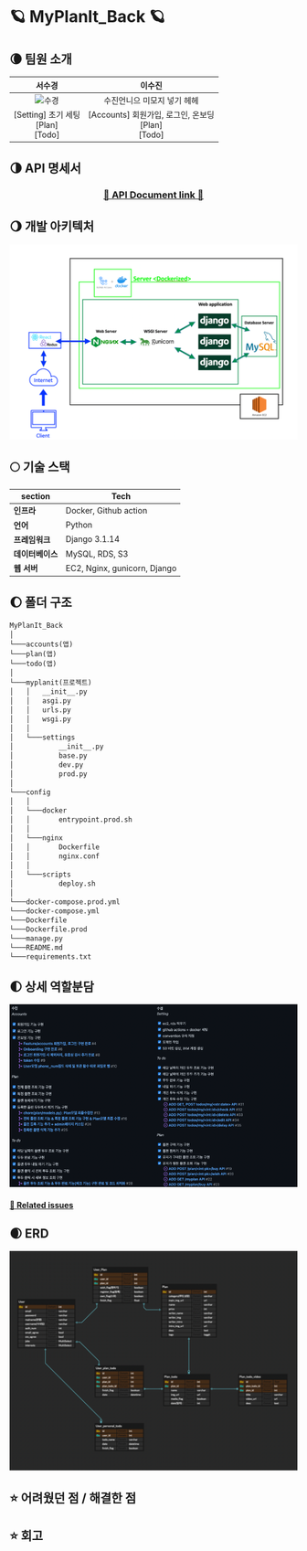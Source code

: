 # 🪐 MyPlanIt_Back 🪐

## 🌘 팀원 소개

|                            서수경                            |                           이수진                            |
| :----------------------------------------------------------: | :---------------------------------------------------------: |
|![수경](https://user-images.githubusercontent.com/80563849/152308927-2e1660e8-5126-45fe-ae9f-2588e951ebf4.png)|수진언니으 미모지 넣기 헤헤                 |
|         [Setting] 초기 세팅<br />[Plan]<br />[Todo]          | [Accounts] 회원가입, 로그인, 온보딩<br />[Plan]<br />[Todo] |


## 🌗 API 명세서

<div align=center>

### [🌈 API Document link 🌈](https://documenter.getpostman.com/view/17888573/UVXkmZke)

</div>


## 🌖 개발 아키텍처

![img/architecture.png](img/architecture.png)


## 🌕 기술 스택

| **section**       | Tech        |
| ---------------- | ---------------------------- |
| **인프라**       | Docker, Github action        |
| **언어**         | Python                       |
| **프레임워크**   | Django 3.1.14                |
| **데이터베이스** | MySQL, RDS, S3               |
| **웹 서버**      | EC2, Nginx, gunicorn, Django |


## 🌔 폴더 구조

```
MyPlanIt_Back
│
└───accounts(앱)
└───plan(앱)
└───todo(앱)
│
└───myplanit(프로젝트)
│   │   __init__.py
│   │   asgi.py
│   │   urls.py
│   │   wsgi.py
│   │
│   └───settings
│           __init__.py
│           base.py
│           dev.py
│           prod.py
│
└───config
│   │
│   └───docker
│   │       entrypoint.prod.sh
│   │
│   └───nginx
│   │       Dockerfile
│   │       nginx.conf
│   │
│   └───scripts
│           deploy.sh
│
└───docker-compose.prod.yml
└───docker-compose.yml
└───Dockerfile
└───Dockerfile.prod
└───manage.py
└───README.md
└───requirements.txt

```


## 🌓 상세 역할분담

![img/role.png](img/role.png)

#### [🔗 Related issues](https://github.com/MyPlanIt/MyPlanIt_Back/issues/5)


## 🌒 ERD

![img/erd.png](img/erd.png)


## ⭐ 어려웠던 점 / 해결한 점


## ⭐ 회고
